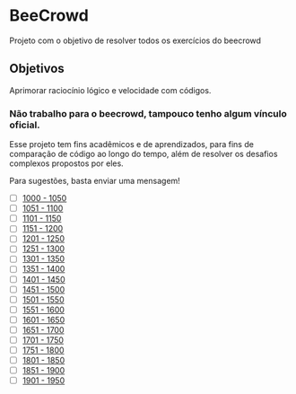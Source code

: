 # BeeCrowd
Projeto com o objetivo de resolver todos os exercícios do beecrowd

## Objetivos
Aprimorar raciocínio lógico e velocidade com códigos.

### Não trabalho para o beecrowd, tampouco tenho algum vínculo oficial.
Esse projeto tem fins acadêmicos e de aprendizados, para fins de comparação de código ao longo do tempo, além de resolver os desafios complexos propostos por eles.

Para sugestões, basta enviar uma mensagem!

- [ ] [1000 - 1050](https://github.com/thiagoeletronicag7/BeeCrowd/blob/main/Exerc%C3%ADcios/1000-1050.md)
- [ ] [1051 - 1100](https://github.com/thiagoeletronicag7/BeeCrowd/blob/main/Exerc%C3%ADcios/1051-1100.md)
- [ ] [1101 - 1150](https://github.com/thiagoeletronicag7/BeeCrowd/blob/main/Exerc%C3%ADcios/1101-1150.md)
- [ ] [1151 - 1200](https://github.com/thiagoeletronicag7/BeeCrowd/blob/main/Exerc%C3%ADcios/1151-1200.md)
- [ ] [1201 - 1250](https://github.com/thiagoeletronicag7/BeeCrowd/blob/main/Exerc%C3%ADcios/1201-1250.md)
- [ ] [1251 - 1300](https://github.com/thiagoeletronicag7/BeeCrowd/blob/main/Exerc%C3%ADcios/1251-1300.md)
- [ ] [1301 - 1350](https://github.com/thiagoeletronicag7/BeeCrowd/blob/main/Exerc%C3%ADcios/1301-1350.md)
- [ ] [1351 - 1400](https://github.com/thiagoeletronicag7/BeeCrowd/blob/main/Exerc%C3%ADcios/1351-1400.md)
- [ ] [1401 - 1450](https://github.com/thiagoeletronicag7/BeeCrowd/blob/main/Exerc%C3%ADcios/1401-1450.md)
- [ ] [1451 - 1500](https://github.com/thiagoeletronicag7/BeeCrowd/blob/main/Exerc%C3%ADcios/1451-1500.md)
- [ ] [1501 - 1550](https://github.com/thiagoeletronicag7/BeeCrowd/blob/main/Exerc%C3%ADcios/1501-1550.md)
- [ ] [1551 - 1600](https://github.com/thiagoeletronicag7/BeeCrowd/blob/main/Exerc%C3%ADcios/1551-1600.md)
- [ ] [1601 - 1650](https://github.com/thiagoeletronicag7/BeeCrowd/blob/main/Exerc%C3%ADcios/1601-1650.md)
- [ ] [1651 - 1700](https://github.com/thiagoeletronicag7/BeeCrowd/blob/main/Exerc%C3%ADcios/1651-1700.md)
- [ ] [1701 - 1750](https://github.com/thiagoeletronicag7/BeeCrowd/blob/main/Exerc%C3%ADcios/1701-1750.md)
- [ ] [1751 - 1800](https://github.com/thiagoeletronicag7/BeeCrowd/blob/main/Exerc%C3%ADcios/1751-1800.md)
- [ ] [1801 - 1850](https://github.com/thiagoeletronicag7/BeeCrowd/blob/main/Exerc%C3%ADcios/1801-1850.md)
- [ ] [1851 - 1900](https://github.com/thiagoeletronicag7/BeeCrowd/blob/main/Exerc%C3%ADcios/1851-1900.md)
- [ ] [1901 - 1950](https://github.com/thiagoeletronicag7/BeeCrowd/blob/main/Exerc%C3%ADcios/1901-1950.md)
